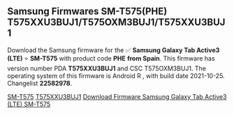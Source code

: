 <h2>Samsung Firmwares SM-T575(PHE) T575XXU3BUJ1/T575OXM3BUJ1/T575XXU3BUJ1</h2>
Download the Samsung firmware for the ✅ <strong>Samsung Galaxy Tab Active3 (LTE) </strong> ⭐ <strong>SM-T575</strong> with product code <strong>PHE</strong> <strong> from Spain</strong>. This firmware has version number PDA <strong>T575XXU3BUJ1</strong> and CSC T575OXM3BUJ1. The operating system of this firmware is Android R , with build date 2021-10-25. Changelist <strong>22582978</strong>.


[SM-T575](https://samfirm.shop/samsung/model/SM-T575)
[T575XXU3BUJ1](https://samfirm.shop/samsung/pda/T575XXU3BUJ1)
[Download Firmware Samsung Galaxy Tab Active3 (LTE) SM-T575](https://samfirm.shop/samsung/firmware/468446)
